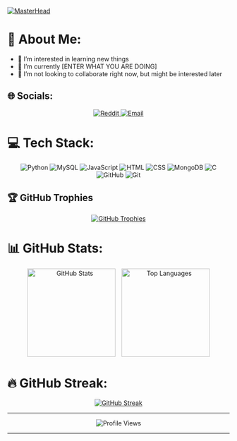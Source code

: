 [![MasterHead](Banner.jpg)](https://github.com/thejazz04)

# 💫 About Me:
- 👀 I’m interested in learning new things  
- 🌱 I’m currently [ENTER WHAT YOU ARE DOING]
- 💞️ I’m not looking to collaborate right now, but might be interested later  

## 🌐 Socials:
<div align="center">
  <a href="INSERT LINKEDIN PROFILE HERE"
    <img src="https://img.shields.io/badge/LinkedIn-%230077B5.svg?logo=linkedin&logoColor=white" alt="LinkedIn" />
  </a>
  <a href="INSERT REDDIT PROFILE LINK HERE">
    <img src="https://img.shields.io/badge/Reddit-%23FF4500.svg?logo=Reddit&logoColor=white" alt="Reddit" />
  </a>
  <a href="mailto:YOUR EMAIL">
    <img src="https://img.shields.io/badge/Email-D14836?logo=gmail&logoColor=white" alt="Email" />
  </a>
</div>

# 💻 Tech Stack:
<div align="center">
  <img src="https://img.shields.io/badge/python-3670A0?style=flat&logo=python&logoColor=ffdd54" alt="Python"/>
  <img src="https://img.shields.io/badge/mysql-4479A1.svg?style=flat&logo=mysql&logoColor=white" alt="MySQL"/>
  <img src="https://img.shields.io/badge/JavaScript-blue?logo=javascript" alt="JavaScript"/>
  <img src="https://img.shields.io/badge/HTML-orange?logo=html5" alt="HTML"/>
  <img src="https://img.shields.io/badge/CSS-1572B6?logo=css3" alt="CSS"/>

  <img src="https://img.shields.io/badge/MongoDB-%234ea94b.svg?style=flat&logo=mongodb&logoColor=white" alt="MongoDB"/>
  <img src="https://img.shields.io/badge/c-%2300599C.svg?style=flat&logo=c&logoColor=white" alt="C"/>
  <img src="https://img.shields.io/badge/github-%23121011.svg?style=flat&logo=github&logoColor=white" alt="GitHub"/>
  <img src="https://img.shields.io/badge/git-%23F05033.svg?style=flat&logo=git&logoColor=white" alt="Git"/>
</div>

## 🏆 GitHub Trophies
<div align="center">
  <a href="https://github.com/ryo-ma/github-profile-trophy">
    <img src="https://github-profile-trophy.vercel.app/?username=thejazz04&theme=gruvbox&margin-w=10&no-frame=true" alt="GitHub Trophies"/>
  </a>
</div>

# 📊 GitHub Stats:
<div align="center">
  <a href="https://github.com/thejazz04/github-readme-stats" style="display:inline-block; margin-right: 10px;">
    <img height="200" src="https://github-readme-stats.vercel.app/api?username=thejazz04&theme=ambient_gradient&hide_border=true" alt="GitHub Stats"/>
  </a>
  <a href="https://github.com/thejazz04/convoychat" style="display:inline-block;">
    <img height="200" src="https://github-readme-stats.vercel.app/api/top-langs/?username=thejazz04&layout=compact&theme=ambient_gradient&hide_border=true" alt="Top Languages"/>
  </a>
</div>


# 🔥 GitHub Streak:
<div align="center">
  <a href="https://git.io/streak-stats">
    <img src="https://github-readme-streak-stats-mu-lovat.vercel.app?user=thejazz04&theme=sunset-gradient&hide_border=true" alt="GitHub Streak"/>
  </a>
</div>

<!--
# ⌨️ My Typing Speed:
<div align="center">
  <img src="Typing_Speed_Time.png" alt="Typing Speed Time" width="45%"/>
  <img src="Typing_Speed_Words.png" alt="Typing Speed Words" width="45%"/>
</div>

### View my Profile here: 
<div align="center">
  <a href="https://monkeytype.com/profile/DeathGamer">
    <img src="https://img.shields.io/badge/MonkeyType-FF9900?style=flat&logo=MonkeyType&logoColor=white" alt="MonkeyType Profile"/>
  </a>
</div>
-->
---

<div align="center">
  <img src="https://komarev.com/ghpvc/?username=thejazz04" alt="Profile Views"/>
</div>

---

<!-- Proudly created with GPRM ( https://gprm.itsvg.in ) -->
